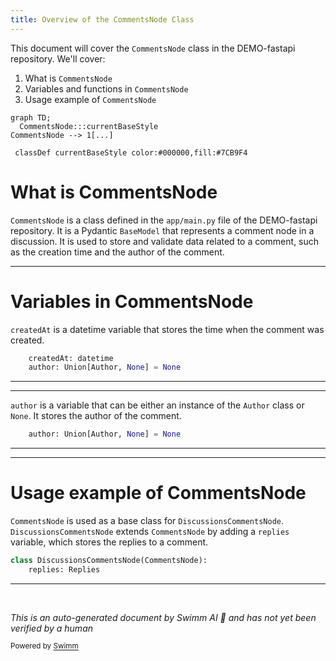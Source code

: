 ```yaml
---
title: Overview of the CommentsNode Class
---
```

This document will cover the `CommentsNode` class in the DEMO-fastapi repository. We'll cover:

1. What is `CommentsNode`
2. Variables and functions in `CommentsNode`
3. Usage example of `CommentsNode`

```mermaid
graph TD;
  CommentsNode:::currentBaseStyle
CommentsNode --> 1[...]

 classDef currentBaseStyle color:#000000,fill:#7CB9F4
```

# What is CommentsNode

`CommentsNode` is a class defined in the `app/main.py` file of the DEMO-fastapi repository. It is a Pydantic `BaseModel` that represents a comment node in a discussion. It is used to store and validate data related to a comment, such as the creation time and the author of the comment.

<SwmSnippet path="/.github/actions/people/app/main.py" line="151">

---

# Variables in CommentsNode

`createdAt` is a datetime variable that stores the time when the comment was created.

```python
    createdAt: datetime
    author: Union[Author, None] = None
```

---

</SwmSnippet>

<SwmSnippet path="/.github/actions/people/app/main.py" line="152">

---

`author` is a variable that can be either an instance of the `Author` class or `None`. It stores the author of the comment.

```python
    author: Union[Author, None] = None
```

---

</SwmSnippet>

<SwmSnippet path="/.github/actions/people/app/main.py" line="159">

---

# Usage example of CommentsNode

`CommentsNode` is used as a base class for `DiscussionsCommentsNode`. `DiscussionsCommentsNode` extends `CommentsNode` by adding a `replies` variable, which stores the replies to a comment.

```python
class DiscussionsCommentsNode(CommentsNode):
    replies: Replies

```

---

</SwmSnippet>

&nbsp;

*This is an auto-generated document by Swimm AI 🌊 and has not yet been verified by a human*

<SwmMeta version="3.0.0" repo-id="Z2l0aHViJTNBJTNBREVNTy1mYXN0YXBpJTNBJTNBZ2lsYWRuYXZvdA==" repo-name="DEMO-fastapi" doc-type="general-class"><sup>Powered by [Swimm](/)</sup></SwmMeta>
